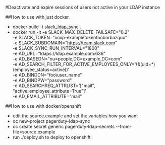 #Deactivate and expire sessions of users not active in your LDAP instance

##How to use with just docker.

- docker build -t slack_ldap_sync .
- docker run -it -e SLACK_MAX_DELETE_FAILSAFE="0.2" \
-e SLACK_TOKEN="xoxp-exampletokenfoobarbazqux" \
-e SLACK_SUBDOMAIN="https://team.slack.com" \
-e SLACK_SYNC_RUN_INTERVAL="1800" \
-e AD_URL="ldaps://ldap.example.com:636" \
-e AD_BASEDN="ou=people,DC=example,DC=com" \
-e AD_SEARCH_FILTER_FOR_ACTIVE_EMPLOYEES_ONLY='(&(uid=*)(employee_status=active))' \
-e AD_BINDDN="foo\user_name" \
-e AD_BINDPW="password" \
-e AD_SEARCHREQ_ATTRLIST='["mail", "active_employee_attribute=True"]' \
-e AD_EMAIL_ATTRIBUTE="mail" 


##How to use with docker/openshift

- edit the source.example and set the variables how you want
- oc new-project pagerduty-ldap-sync
- oc create secret generic pagerduty-ldap-secrets --from-file=source.example
- run ./deploy.sh to deploy to openshift
